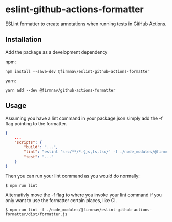 # eslint-github-actions-formatter
ESLint formatter to create annotations when running tests in GitHub Actions.


## Installation
Add the package as a development dependency

npm:
```
npm install --save-dev @firmnav/eslint-github-actions-formatter
```
yarn:
```
yarn add --dev @firmnav/github-actions-formatter
```

## Usage
Assuming you have a lint command in your package.json simply add the -f flag pointing to the formatter.
```json
{
    ...
    "scripts": {
        "build": "...",
        "lint": "eslint 'src/**/*.{js,ts,tsx}' -f ./node_modules/@firmnav/eslint-github-actions-formatter/dist/formatter.js",
        "test": "..."
    }
}
```

Then you can run your lint command as you would do normally:
```
$ npm run lint
```

Alternativly move the -f flag to where you invoke your lint command if you only want to use the formatter certain places, like CI.
```
$ npm run lint -f ./node_modules/@firmnav/eslint-github-actions-formatter/dist/formatter.js
```
